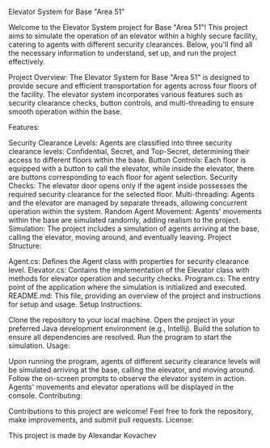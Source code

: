 Elevator System for Base "Area 51"

Welcome to the Elevator System project for Base "Area 51"! This project aims to simulate the operation of an elevator within a highly secure facility, catering to agents with different security clearances. Below, you'll find all the necessary information to understand, set up, and run the project effectively.

Project Overview:
The Elevator System for Base "Area 51" is designed to provide secure and efficient transportation for agents across four floors of the facility. The elevator system incorporates various features such as security clearance checks, button controls, and multi-threading to ensure smooth operation within the base.

Features:

Security Clearance Levels: Agents are classified into three security clearance levels: Confidential, Secret, and Top-Secret, determining their access to different floors within the base.
Button Controls: Each floor is equipped with a button to call the elevator, while inside the elevator, there are buttons corresponding to each floor for agent selection.
Security Checks: The elevator door opens only if the agent inside possesses the required security clearance for the selected floor.
Multi-threading: Agents and the elevator are managed by separate threads, allowing concurrent operation within the system.
Random Agent Movement: Agents' movements within the base are simulated randomly, adding realism to the project.
Simulation: The project includes a simulation of agents arriving at the base, calling the elevator, moving around, and eventually leaving.
Project Structure:

Agent.cs: Defines the Agent class with properties for security clearance level.
Elevator.cs: Contains the implementation of the Elevator class with methods for elevator operation and security checks.
Program.cs: The entry point of the application where the simulation is initialized and executed.
README.md: This file, providing an overview of the project and instructions for setup and usage.
Setup Instructions:

Clone the repository to your local machine.
Open the project in your preferred Java development environment (e.g., Intellij).
Build the solution to ensure all dependencies are resolved.
Run the program to start the simulation.
Usage:

Upon running the program, agents of different security clearance levels will be simulated arriving at the base, calling the elevator, and moving around.
Follow the on-screen prompts to observe the elevator system in action.
Agents' movements and elevator operations will be displayed in the console.
Contributing:

Contributions to this project are welcome! Feel free to fork the repository, make improvements, and submit pull requests.
License:

This project is made by Alexandar Kovachev
